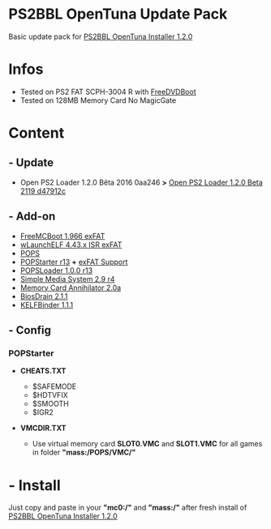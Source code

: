 # PS2BBL OpenTuna Update Pack

Basic update pack for [PS2BBL OpenTuna Installer 1.2.0](https://github.com/israpps/PlayStation2-Basic-BootLoader)

# Infos

  * Tested on PS2 FAT SCPH-3004 R with [FreeDVDBoot](https://github.com/CTurt/FreeDVDBoot)
  * Tested on 128MB Memory Card No MagicGate

# Content

## - Update

  * Open PS2 Loader 1.2.0 Bêta 2016 0aa246 **>** [Open PS2 Loader 1.2.0 Beta 2119 d47912c](https://github.com/ps2homebrew/Open-PS2-Loader)
    
## - Add-on

  * [FreeMCBoot 1.966 exFAT](https://github.com/israpps/FreeMcBoot-Installer)
  * [wLaunchELF 4.43.x ISR exFAT](https://github.com/israpps/wLaunchELF_ISR)
  * [POPS](https://github.com/AnimMouse/POPS-binaries)
  * [POPStarter r13](https://www.psx-place.com/threads/popstarter.19139/) **+** [exFAT Support](https://github.com/israpps/BDMAssault)
  * [POPSLoader 1.0.0 r13](https://www.psx-place.com/threads/popsloader.42474/)
  * [Simple Media System 2.9 r4](https://github.com/ps2homebrew/SMS)
  * [Memory Card Annihilator 2.0a](https://www.psx-place.com/threads/memory-card-annihilator-v2-0a-a-new-version-after-more-than-11-years.36277/)
  * [BiosDrain 2.1.1](https://github.com/F0bes/biosdrain)
  * [KELFBinder 1.1.1](https://github.com/israpps/KELFBinder)
    
## - Config

### POPStarter

  * **CHEATS.TXT**
    * $SAFEMODE
    * $HDTVFIX
    * $SMOOTH
    * $IGR2
 
  * **VMCDIR.TXT**
    * Use virtual memory card **SLOT0.VMC** and **SLOT1.VMC** for all games in folder **"mass:/POPS/VMC/"**
   
# - Install

Just copy and paste in your **"mc0:/"** and **"mass:/"** after fresh install of [PS2BBL OpenTuna Installer 1.2.0](https://github.com/israpps/PlayStation2-Basic-BootLoader)
